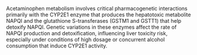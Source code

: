 Acetaminophen metabolism involves critical pharmacogenetic interactions primarily with the CYP2E1 enzyme that produces the hepatotoxic metabolite NAPQI and the glutathione S-transferases (GSTM1 and GSTT1) that help detoxify NAPQI. Genetic variations in these enzymes affect the rate of NAPQI production and detoxification, influencing liver toxicity risk, especially under conditions of high dosage or concurrent alcohol consumption that induce CYP2E1 activity.